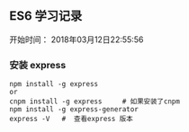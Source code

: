 ## ES6  学习记录

开始时间： 2018年03月12日22:55:56

### 安装 express

```
npm install -g express     
or
cnpm install -g express     # 如果安装了cnpm 
npm install -g express-generator
express -V   #  查看express 版本
```

